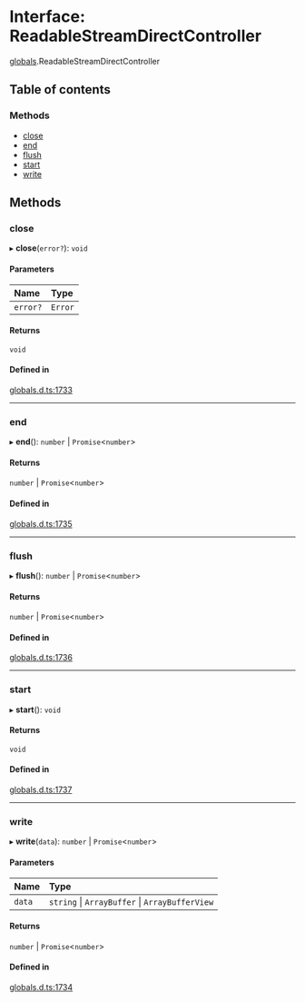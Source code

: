 # Interface: ReadableStreamDirectController

[globals](../modules/globals.md).ReadableStreamDirectController

## Table of contents

### Methods

- [close](globals.ReadableStreamDirectController.md#close)
- [end](globals.ReadableStreamDirectController.md#end)
- [flush](globals.ReadableStreamDirectController.md#flush)
- [start](globals.ReadableStreamDirectController.md#start)
- [write](globals.ReadableStreamDirectController.md#write)

## Methods

### close

▸ **close**(`error?`): `void`

#### Parameters

| Name | Type |
| :------ | :------ |
| `error?` | `Error` |

#### Returns

`void`

#### Defined in

[globals.d.ts:1733](https://github.com/goodcodedev/bun-types/blob/8bd1b3a/globals.d.ts#L1733)

___

### end

▸ **end**(): `number` \| `Promise`<`number`\>

#### Returns

`number` \| `Promise`<`number`\>

#### Defined in

[globals.d.ts:1735](https://github.com/goodcodedev/bun-types/blob/8bd1b3a/globals.d.ts#L1735)

___

### flush

▸ **flush**(): `number` \| `Promise`<`number`\>

#### Returns

`number` \| `Promise`<`number`\>

#### Defined in

[globals.d.ts:1736](https://github.com/goodcodedev/bun-types/blob/8bd1b3a/globals.d.ts#L1736)

___

### start

▸ **start**(): `void`

#### Returns

`void`

#### Defined in

[globals.d.ts:1737](https://github.com/goodcodedev/bun-types/blob/8bd1b3a/globals.d.ts#L1737)

___

### write

▸ **write**(`data`): `number` \| `Promise`<`number`\>

#### Parameters

| Name | Type |
| :------ | :------ |
| `data` | `string` \| `ArrayBuffer` \| `ArrayBufferView` |

#### Returns

`number` \| `Promise`<`number`\>

#### Defined in

[globals.d.ts:1734](https://github.com/goodcodedev/bun-types/blob/8bd1b3a/globals.d.ts#L1734)
